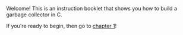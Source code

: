 Welcome! This is an instruction booklet that shows you how to build a garbage
collector in C.

If you're ready to begin, then go to [chapter 1](01.setup.html)!
